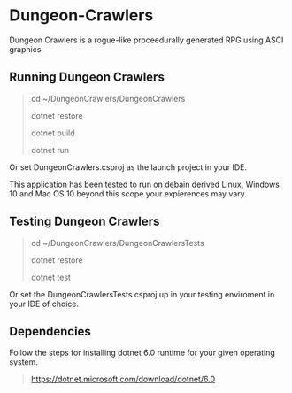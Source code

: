 # Dungeon-Crawlers

Dungeon Crawlers is a rogue-like proceedurally generated RPG using ASCI graphics.

## Running Dungeon Crawlers

> cd ~/DungeonCrawlers/DungeonCrawlers
>
> dotnet restore
>
> dotnet build
>
> dotnet run

Or set DungeonCrawlers.csproj as the launch project in your IDE.

This application has been tested to run on debain derived Linux, Windows 10 and Mac OS 10 beyond this scope your expierences may vary.

## Testing Dungeon Crawlers
> cd ~/DungeonCrawlers/DungeonCrawlersTests
>
> dotnet restore
>
> dotnet test

Or set the DungeonCrawlersTests.csproj up in your testing enviroment in your IDE of choice.

## Dependencies
Follow the steps for installing dotnet 6.0 runtime for your given operating system.

> https://dotnet.microsoft.com/download/dotnet/6.0
